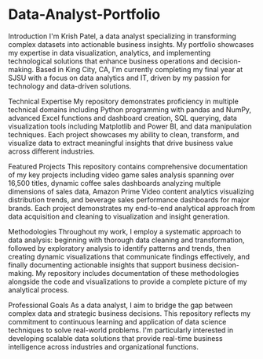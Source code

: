 # Data-Analyst-Portfolio

Introduction
I'm Krish Patel, a data analyst specializing in transforming complex datasets into actionable business insights. My portfolio showcases my expertise in data visualization, analytics, and implementing technological solutions that enhance business operations and decision-making. Based in King City, CA, I'm currently completing my final year at SJSU with a focus on data analytics and IT, driven by my passion for technology and data-driven solutions.

Technical Expertise
My repository demonstrates proficiency in multiple technical domains including Python programming with pandas and NumPy, advanced Excel functions and dashboard creation, SQL querying, data visualization tools including Matplotlib and Power BI, and data manipulation techniques. Each project showcases my ability to clean, transform, and visualize data to extract meaningful insights that drive business value across different industries.

Featured Projects
This repository contains comprehensive documentation of my key projects including video game sales analysis spanning over 16,500 titles, dynamic coffee sales dashboards analyzing multiple dimensions of sales data, Amazon Prime Video content analytics visualizing distribution trends, and beverage sales performance dashboards for major brands. Each project demonstrates my end-to-end analytical approach from data acquisition and cleaning to visualization and insight generation.

Methodologies
Throughout my work, I employ a systematic approach to data analysis: beginning with thorough data cleaning and transformation, followed by exploratory analysis to identify patterns and trends, then creating dynamic visualizations that communicate findings effectively, and finally documenting actionable insights that support business decision-making. My repository includes documentation of these methodologies alongside the code and visualizations to provide a complete picture of my analytical process.

Professional Goals
As a data analyst, I aim to bridge the gap between complex data and strategic business decisions. This repository reflects my commitment to continuous learning and application of data science techniques to solve real-world problems. I'm particularly interested in developing scalable data solutions that provide real-time business intelligence across industries and organizational functions.
